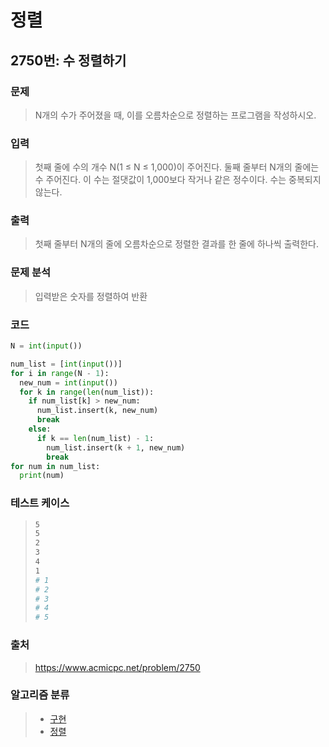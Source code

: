 # 정렬

## 2750번: 수 정렬하기

### 문제

> N개의 수가 주어졌을 때, 이를 오름차순으로 정렬하는 프로그램을 작성하시오.



### 입력

> 첫째 줄에 수의 개수 N(1 ≤ N ≤ 1,000)이 주어진다. 둘째 줄부터 N개의 줄에는 수 주어진다. 이 수는 절댓값이 1,000보다 작거나 같은 정수이다. 수는 중복되지 않는다.



### 출력

> 첫째 줄부터 N개의 줄에 오름차순으로 정렬한 결과를 한 줄에 하나씩 출력한다.



### 문제 분석

>입력받은 숫자를 정렬하여 반환



### 코드

```python
N = int(input())

num_list = [int(input())]
for i in range(N - 1):
  new_num = int(input())
  for k in range(len(num_list)):
    if num_list[k] > new_num:
      num_list.insert(k, new_num)
      break
    else:
      if k == len(num_list) - 1:
        num_list.insert(k + 1, new_num)
        break
for num in num_list:
  print(num)
```



### 테스트 케이스

> ```bash
> 5
> 5
> 2
> 3
> 4
> 1
> # 1
> # 2
> # 3
> # 4
> # 5
> ```



### 출처

> https://www.acmicpc.net/problem/2750



### 알고리즘 분류

> - [구현](https://www.acmicpc.net/problem/tag/102)
> - [정렬](https://www.acmicpc.net/problem/tag/97)